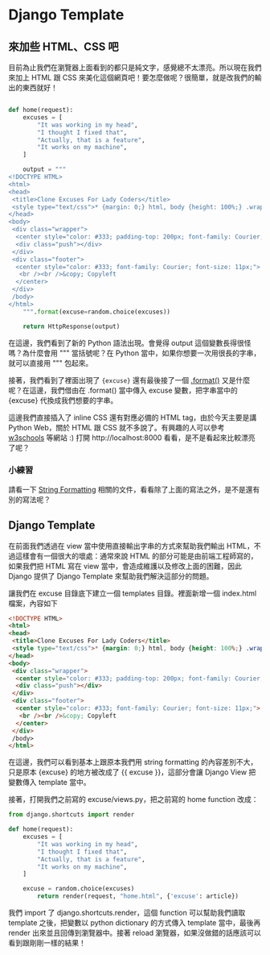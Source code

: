 # Django Template

## 來加些 HTML、CSS 吧

目前為止我們在瀏覽器上面看到的都只是純文字，感覺總不太漂亮。所以現在我們來加上 HTML 跟 CSS 來美化這個網頁吧！要怎麼做呢？很簡單，就是改我們的輸出的東西就好！

```python

def home(request):
    excuses = [
        "It was working in my head",
        "I thought I fixed that",
        "Actually, that is a feature",
        "It works on my machine",
    ]

    output = """
<!DOCTYPE HTML>
<html>
<head>
 <title>Clone Excuses For Lady Coders</title>
 <style type="text/css">* {margin: 0;} html, body {height: 100%;} .wrapper {min-height: 100%; height: auto !important; height: 100%; margin: 0 auto -8em;} .footer, .push {height: 8em;}</style>
</head>
<body>
 <div class="wrapper">
  <center style="color: #333; padding-top: 200px; font-family: Courier; font-size: 24px; font-weight: bold;"><a href="/" rel="nofollow" style="text-decoration: none; color: #333;">{excuse}</a></center>
  <div class="push"></div>
 </div>
 <div class="footer">
  <center style="color: #333; font-family: Courier; font-size: 11px;">
   <br /><br />&copy; Copyleft
  </center>
 </div>
 /body>
</html>
    """.format(excuse=random.choice(excuses))

    return HttpResponse(output)
```

在這邊，我們看到了新的 Python 語法出現。會覺得 output 這個變數長得很怪嗎？為什麼會用 """ 當括號呢？在 Python 當中，如果你想要一次用很長的字串，就可以直接用 """ 包起來。

接著，我們看到了裡面出現了 ```{excuse}``` 還有最後接了一個 [.format()](https://docs.python.org/3/library/string.html#string-formatting) 又是什麼呢？在這邊，我們借由在 .format() 當中傳入 excuse 變數，把字串當中的 {excuse} 代換成我們想要的字串。

這邊我們直接插入了 inline CSS 還有對應必備的 HTML tag，由於今天主要是講 Python Web，關於 HTML 跟 CSS 就不多說了。有興趣的人可以參考 [w3schools](http://www.w3schools.com/) 等網站 :) 打開 http://localhost:8000 看看，是不是看起來比較漂亮了呢？

### 小練習

請看一下 [String Formatting](https://docs.python.org/3/library/string.html#string-formatting) 相關的文件，看看除了上面的寫法之外，是不是還有別的寫法呢？

## Django Template

在前面我們透過在 view 當中使用直接輸出字串的方式來幫助我們輸出 HTML，不過這樣會有一個很大的壞處：通常來說 HTML 的部分可能是由前端工程師寫的，如果我們把 HTML 寫在 view 當中，會造成維護以及修改上面的困難，因此 Django 提供了 Django Template 來幫助我們解決這部分的問題。

讓我們在 excuse 目錄底下建立一個 templates 目錄。裡面新增一個 index.html 檔案，內容如下

```html
<!DOCTYPE HTML>
<html>
<head>
 <title>Clone Excuses For Lady Coders</title>
 <style type="text/css">* {margin: 0;} html, body {height: 100%;} .wrapper {min-height: 100%; height: auto !important; height: 100%; margin: 0 auto -8em;} .footer, .push {height: 8em;}</style>
</head>
<body>
 <div class="wrapper">
  <center style="color: #333; padding-top: 200px; font-family: Courier; font-size: 24px; font-weight: bold;"><a href="/" rel="nofollow" style="text-decoration: none; color: #333;">{{ excuse }}</a></center>
  <div class="push"></div>
 </div>
 <div class="footer">
  <center style="color: #333; font-family: Courier; font-size: 11px;">
   <br /><br />&copy; Copyleft
  </center>
 </div>
 /body>
</html>
```

在這邊，我們可以看到基本上跟原本我們用 string formatting 的內容差別不大，只是原本 {excuse} 的地方被改成了 {{ excuse }}，這部分會讓 Django View 把變數傳入 template 當中。

接著，打開我們之前寫的 excuse/views.py，把之前寫的 home function 改成：

```python
from django.shortcuts import render

def home(request):
    excuses = [
        "It was working in my head",
        "I thought I fixed that",
        "Actually, that is a feature",
        "It works on my machine",
    ]

    excuse = random.choice(excuses)
        return render(request, "home.html", {'excuse': article})
```

我們 import 了 django.shortcuts.render，這個 function 可以幫助我們讀取 template 之後，把變數以 python dictionary 的方式傳入 template 當中，最後再 render 出來並且回傳到瀏覽器中。接著 reload 瀏覽器，如果沒做錯的話應該可以看到跟剛剛一樣的結果！
